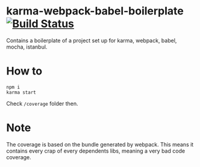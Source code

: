 # karma-webpack-babel-boilerplate [![Build Status](https://travis-ci.org/chtefi/karma-webpack-babel-boilerplate.svg?branch=master)](https://travis-ci.org/chtefi/karma-webpack-babel-boilerplate)
Contains a boilerplate of a project set up for karma, webpack, babel, mocha,
istanbul.

# How to
```
npm i
karma start
```

Check `/coverage` folder then.

# Note
The coverage is based on the bundle generated by webpack. This means it contains
every crap of every dependents libs, meaning a very bad code coverage.

